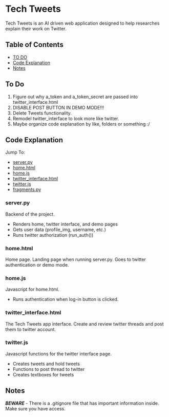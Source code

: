 # Tech Tweets
Tech Tweets is an AI driven web application designed to help researches explain their work on Twitter.

## Table of Contents

* [TO DO](#to-to)
* [Code Explanation](#code-explanation)
* [Notes](#notes)

## To Do
1. Figure out why a_token and a_token_secret are passed into twitter_interface.html
2. DISABLE POST BUTTON IN DEMO MODE!!!
3. Delete Tweets functionality.
4. Remodel twitter_interface to look more like twitter.
5. Maybe organize code explanation by like, folders or something :/

## Code Explanation
Jump To:
* [server.py](#server.py)
* [home.html](#home.html)
* [home.js](#home.js)
* [twitter_interface.html](#twitter_interface.html)
* [twitter.js](#twitter.js)
* [fragments.py](#fragements.py)

### server.py
Backend of the project. 
* Renders home, twitter interface, and demo pages
* Gets user data (profile_img, username, etc.)
* Runs twitter authorization (run_auth())

### home.html
Home page. Landing page when running server.py. Goes to twitter authentication or demo mode.

### home.js
Javascript for home.html. 
* Runs authentication when log-in button is clicked.

### twitter_interface.html
The Tech Tweets app interface. Create and review twitter threads and post them to twitter account.

### twitter.js
Javascript functions for the twitter interface page. 
* Creates tweets and hold tweets
* Functions to post thread to twitter
* Creates textboxes for tweets

## Notes
***BEWARE*** - There is a .gitignore file that has important information inside. Make sure you have access.